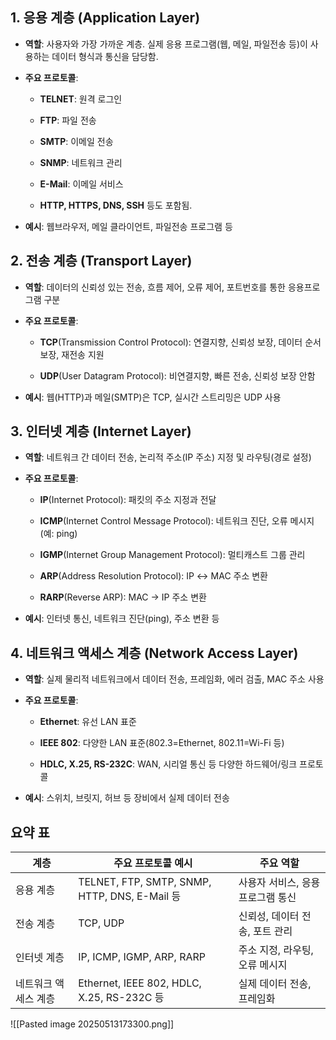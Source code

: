 ## 1. 응용 계층 (Application Layer)

- **역할**: 사용자와 가장 가까운 계층. 실제 응용 프로그램(웹, 메일, 파일전송 등)이 사용하는 데이터 형식과 통신을 담당함.
    
- **주요 프로토콜**:
    
    - **TELNET**: 원격 로그인
        
    - **FTP**: 파일 전송
        
    - **SMTP**: 이메일 전송
        
    - **SNMP**: 네트워크 관리
        
    - **E-Mail**: 이메일 서비스
        
    - **HTTP, HTTPS, DNS, SSH** 등도 포함됨.
        
- **예시**: 웹브라우저, 메일 클라이언트, 파일전송 프로그램 등
    

## 2. 전송 계층 (Transport Layer)

- **역할**: 데이터의 신뢰성 있는 전송, 흐름 제어, 오류 제어, 포트번호를 통한 응용프로그램 구분
    
- **주요 프로토콜**:
    
    - **TCP**(Transmission Control Protocol): 연결지향, 신뢰성 보장, 데이터 순서 보장, 재전송 지원
        
    - **UDP**(User Datagram Protocol): 비연결지향, 빠른 전송, 신뢰성 보장 안함
        
- **예시**: 웹(HTTP)과 메일(SMTP)은 TCP, 실시간 스트리밍은 UDP 사용
    

## 3. 인터넷 계층 (Internet Layer)

- **역할**: 네트워크 간 데이터 전송, 논리적 주소(IP 주소) 지정 및 라우팅(경로 설정)
    
- **주요 프로토콜**:
    
    - **IP**(Internet Protocol): 패킷의 주소 지정과 전달
        
    - **ICMP**(Internet Control Message Protocol): 네트워크 진단, 오류 메시지(예: ping)
        
    - **IGMP**(Internet Group Management Protocol): 멀티캐스트 그룹 관리
        
    - **ARP**(Address Resolution Protocol): IP ↔ MAC 주소 변환
        
    - **RARP**(Reverse ARP): MAC → IP 주소 변환
        
- **예시**: 인터넷 통신, 네트워크 진단(ping), 주소 변환 등
    

## 4. 네트워크 액세스 계층 (Network Access Layer)

- **역할**: 실제 물리적 네트워크에서 데이터 전송, 프레임화, 에러 검출, MAC 주소 사용
    
- **주요 프로토콜**:
    
    - **Ethernet**: 유선 LAN 표준
        
    - **IEEE 802**: 다양한 LAN 표준(802.3=Ethernet, 802.11=Wi-Fi 등)
        
    - **HDLC, X.25, RS-232C**: WAN, 시리얼 통신 등 다양한 하드웨어/링크 프로토콜
        
- **예시**: 스위치, 브릿지, 허브 등 장비에서 실제 데이터 전송
    

## 요약 표

|계층|주요 프로토콜 예시|주요 역할|
|---|---|---|
|응용 계층|TELNET, FTP, SMTP, SNMP, HTTP, DNS, E-Mail 등|사용자 서비스, 응용프로그램 통신|
|전송 계층|TCP, UDP|신뢰성, 데이터 전송, 포트 관리|
|인터넷 계층|IP, ICMP, IGMP, ARP, RARP|주소 지정, 라우팅, 오류 메시지|
|네트워크 액세스 계층|Ethernet, IEEE 802, HDLC, X.25, RS-232C 등|실제 데이터 전송, 프레임화|


![[Pasted image 20250513173300.png]]

